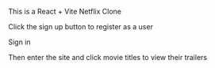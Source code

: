 This is a React + Vite Netflix Clone

Click the sign up button to register as a user

Sign in

Then enter the site and click movie titles to view their trailers

